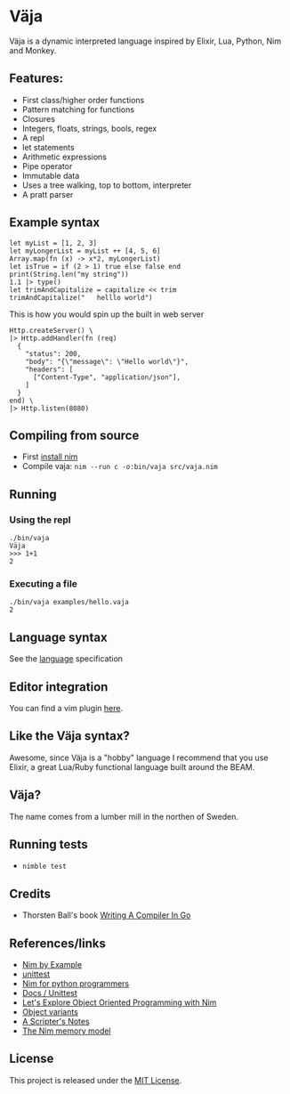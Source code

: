 # Väja

Väja is a dynamic interpreted language inspired by Elixir, Lua, Python, Nim and Monkey.


## Features:
- First class/higher order functions
- Pattern matching for functions
- Closures
- Integers, floats, strings, bools, regex
- A repl
- let statements
- Arithmetic expressions
- Pipe operator
- Immutable data
- Uses a tree walking, top to bottom, interpreter
- A pratt parser

## Example syntax

```
let myList = [1, 2, 3]
let myLongerList = myList ++ [4, 5, 6]
Array.map(fn (x) -> x*2, myLongerList)
let isTrue = if (2 > 1) true else false end
print(String.len("my string"))
1.1 |> type()
let trimAndCapitalize = capitalize << trim
trimAndCapitalize("   helllo world")
```

This is how you would spin up the built in web server

```
Http.createServer() \
|> Http.addHandler(fn (req)
  {
    "status": 200,
    "body": "{\"message\": \"Hello world\"}",
    "headers": [
      ["Content-Type", "application/json"],
    ]
  }
end) \
|> Http.listen(8080)
```

## Compiling from source
- First [install nim](https://nim-lang.org/install.html)
- Compile vaja: `nim --run c -o:bin/vaja src/vaja.nim`


## Running

### Using the repl
```
./bin/vaja
Väja
>>> 1+1
2
```

### Executing a file
```
./bin/vaja examples/hello.vaja
2
```


## Language syntax
See the [language](https://github.com/marteinn/Vaja-Lang/blob/master/docs/LANGUAGE.md) specification


## Editor integration
You can find a vim plugin [here](https://github.com/marteinn/Vaja-Vim/).


## Like the Väja syntax?
Awesome, since Väja is a "hobby" language I recommend that you use Elixir, a great Lua/Ruby functional language built around the BEAM.


## Väja?
The name comes from a lumber mill in the northen of Sweden.


## Running tests
- `nimble test`


## Credits
- Thorsten Ball's book [Writing A Compiler In Go](https://compilerbook.com/)


## References/links
- [Nim by Example](https://nim-by-example.github.io/procs/)
- [unittest](https://nim-lang.org/docs/unittest.html)
- [Nim for python programmers](https://github.com/nim-lang/Nim/wiki/Nim-for-Python-Programmers)
- [Docs / Unittest](https://nim-lang.org/docs/unittest.html)
- [Let's Explore Object Oriented Programming with Nim](https://matthiashager.com/nim-object-oriented-programming)
- [Object variants](https://nim-lang.org/0.19.2/tut2.html#object-oriented-programming-object-variants)
- [A Scripter's Notes](https://scripter.co/notes/nim/)
- [The Nim memory model](http://zevv.nl/nim-memory/)


## License
This project is released under the [MIT License](http://www.opensource.org/licenses/MIT).
